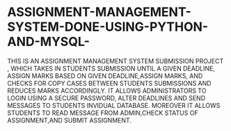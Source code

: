 # ASSIGNMENT-MANAGEMENT-SYSTEM-DONE-USING-PYTHON-AND-MYSQL-
THIS IS AN ASSIGNMENT MANAGEMENT SYSTEM SUBMISSION PROJECT , WHICH TAKES IN STUDENTS SUBMISSION UNTIL A GIVEN DEADLINE, ASSIGN MARKS BASED ON GIVEN DEADLINE,ASSIGN MARKS, AND CHECKS FOR COPY CASES BETWEEN STUDENTS SUBMISSIONS AND REDUCES MARKS ACCORDINGLY. IT ALLOWS ADMINISTRATORS TO LOGIN USING A SECURE PASSWORD, ALTER DEADLINES AND SEND MESSAGES TO STUDENTS INVIDUAL DATABASE. MOREOVER IT ALLOWS STUDENTS TO READ MESSAGE FROM ADMIN,CHECK STATUS OF ASSIGNMENT,AND SUBMIT ASSIGNMENT.
